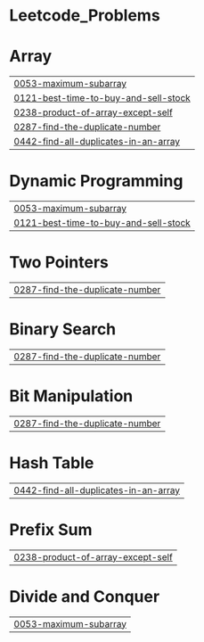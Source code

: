 # Leetcode_Problems


# Array
|  |
| ------- |
| [0053-maximum-subarray](https://github.com/prathamkandari/Leetcode_Problems/tree/master/0053-maximum-subarray) |
| [0121-best-time-to-buy-and-sell-stock](https://github.com/prathamkandari/Leetcode_Problems/tree/master/0121-best-time-to-buy-and-sell-stock) |
| [0238-product-of-array-except-self](https://github.com/prathamkandari/Leetcode_Problems/tree/master/0238-product-of-array-except-self) |
| [0287-find-the-duplicate-number](https://github.com/prathamkandari/Leetcode_Problems/tree/master/0287-find-the-duplicate-number) |
| [0442-find-all-duplicates-in-an-array](https://github.com/prathamkandari/Leetcode_Problems/tree/master/0442-find-all-duplicates-in-an-array) |
# Dynamic Programming
|  |
| ------- |
| [0053-maximum-subarray](https://github.com/prathamkandari/Leetcode_Problems/tree/master/0053-maximum-subarray) |
| [0121-best-time-to-buy-and-sell-stock](https://github.com/prathamkandari/Leetcode_Problems/tree/master/0121-best-time-to-buy-and-sell-stock) |
# Two Pointers
|  |
| ------- |
| [0287-find-the-duplicate-number](https://github.com/prathamkandari/Leetcode_Problems/tree/master/0287-find-the-duplicate-number) |
# Binary Search
|  |
| ------- |
| [0287-find-the-duplicate-number](https://github.com/prathamkandari/Leetcode_Problems/tree/master/0287-find-the-duplicate-number) |
# Bit Manipulation
|  |
| ------- |
| [0287-find-the-duplicate-number](https://github.com/prathamkandari/Leetcode_Problems/tree/master/0287-find-the-duplicate-number) |
# Hash Table
|  |
| ------- |
| [0442-find-all-duplicates-in-an-array](https://github.com/prathamkandari/Leetcode_Problems/tree/master/0442-find-all-duplicates-in-an-array) |
# Prefix Sum
|  |
| ------- |
| [0238-product-of-array-except-self](https://github.com/prathamkandari/Leetcode_Problems/tree/master/0238-product-of-array-except-self) |
# Divide and Conquer
|  |
| ------- |
| [0053-maximum-subarray](https://github.com/prathamkandari/Leetcode_Problems/tree/master/0053-maximum-subarray) |